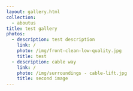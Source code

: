 ```yaml
---
layout: gallery.html
collection:
  - aboutus
title: test gallery
photos:
  - description: test description
    link: /
    photo: /img/front-clean-low-quality.jpg
    title: test
  - description: cable way
    link: /
    photo: /img/surroundings - cable-lift.jpg
    title: second image
---
```


